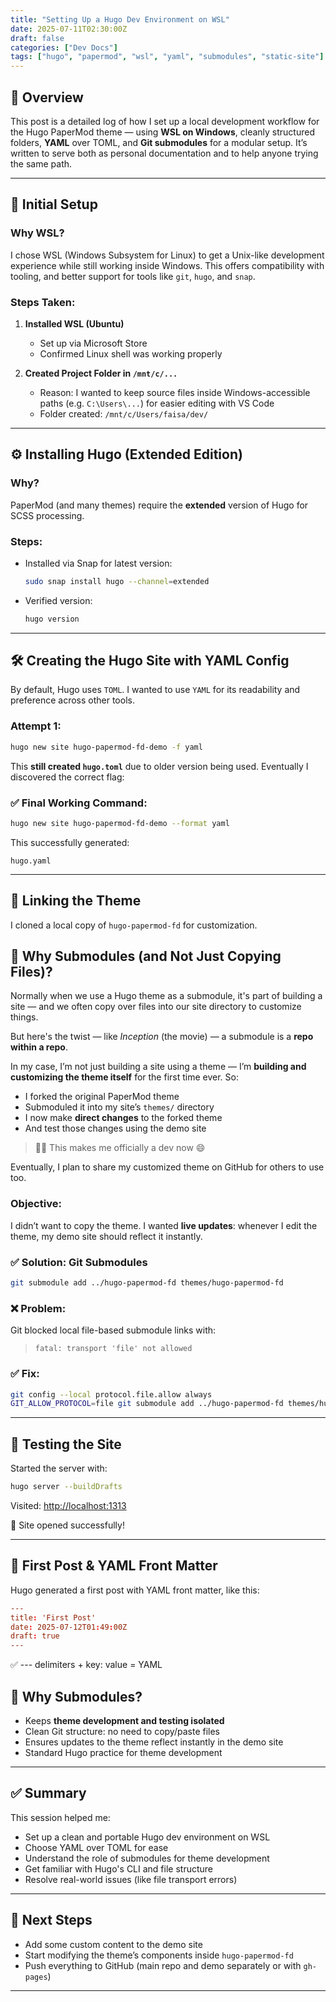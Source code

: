 ```yaml
---
title: "Setting Up a Hugo Dev Environment on WSL"
date: 2025-07-11T02:30:00Z
draft: false
categories: ["Dev Docs"]
tags: ["hugo", "papermod", "wsl", "yaml", "submodules", "static-site"]
---
```



## 🚀 Overview

This post is a detailed log of how I set up a local development workflow for the Hugo PaperMod theme — using **WSL on Windows**, cleanly structured folders, **YAML** over TOML, and **Git submodules** for a modular setup. It’s written to serve both as personal documentation and to help anyone trying the same path.

---

## 🧱 Initial Setup

### Why WSL?

I chose WSL (Windows Subsystem for Linux) to get a Unix-like development experience while still working inside Windows. This offers compatibility with tooling, and better support for tools like `git`, `hugo`, and `snap`.

### Steps Taken:

1. **Installed WSL (Ubuntu)**
   - Set up via Microsoft Store
   - Confirmed Linux shell was working properly

2. **Created Project Folder in `/mnt/c/...`**
   - Reason: I wanted to keep source files inside Windows-accessible paths (e.g. `C:\Users\...`) for easier editing with VS Code
   - Folder created: `/mnt/c/Users/faisa/dev/`

---

## ⚙️ Installing Hugo (Extended Edition)

### Why?

PaperMod (and many themes) require the **extended** version of Hugo for SCSS processing.

### Steps:

- Installed via Snap for latest version:
  ```bash
  sudo snap install hugo --channel=extended
  ```

- Verified version:
  ```bash
  hugo version
  ```

---

## 🛠️ Creating the Hugo Site with YAML Config

By default, Hugo uses `TOML`. I wanted to use `YAML` for its readability and preference across other tools.

### Attempt 1:

```bash
hugo new site hugo-papermod-fd-demo -f yaml
```

This **still created `hugo.toml`** due to older version being used. Eventually I discovered the correct flag:

### ✅ Final Working Command:

```bash
hugo new site hugo-papermod-fd-demo --format yaml
```

This successfully generated:

```text
hugo.yaml
```

---

## 🎨 Linking the Theme

I cloned a local copy of `hugo-papermod-fd` for customization.

## 💭 Why Submodules (and Not Just Copying Files)?

Normally when we use a Hugo theme as a submodule, it's part of building a site — and we often copy over files into our site directory to customize things.

But here's the twist — like *Inception* (the movie) — a submodule is a **repo within a repo**.

In my case, I’m not just building a site using a theme — I’m **building and customizing the theme itself** for the first time ever. So:

- I forked the original PaperMod theme  
- Submoduled it into my site’s `themes/` directory  
- I now make **direct changes** to the forked theme  
- And test those changes using the demo site

> 🧑‍💻 This makes me officially a dev now 😄

Eventually, I plan to share my customized theme on GitHub for others to use too.

### Objective:

I didn’t want to copy the theme. I wanted **live updates**: whenever I edit the theme, my demo site should reflect it instantly.

### ✅ Solution: Git Submodules

```bash
git submodule add ../hugo-papermod-fd themes/hugo-papermod-fd
```

### ❌ Problem:

Git blocked local file-based submodule links with:
> `fatal: transport 'file' not allowed`

### ✅ Fix:

```bash
git config --local protocol.file.allow always
GIT_ALLOW_PROTOCOL=file git submodule add ../hugo-papermod-fd themes/hugo-papermod-fd
```

---

## 🧪 Testing the Site

Started the server with:

```bash
hugo server --buildDrafts
```

Visited: [http://localhost:1313](http://localhost:1313)

🎉 Site opened successfully!

---

## 📝 First Post & YAML Front Matter

Hugo generated a first post with YAML front matter, like this:

```toml
---
title: 'First Post'
date: 2025-07-12T01:49:00Z
draft: true
---
```

✅ --- delimiters + key: value = YAML

## 🤔 Why Submodules?

- Keeps **theme development and testing isolated**
- Clean Git structure: no need to copy/paste files
- Ensures updates to the theme reflect instantly in the demo site
- Standard Hugo practice for theme development

---

## ✅ Summary

This session helped me:

- Set up a clean and portable Hugo dev environment on WSL
- Choose YAML over TOML for ease
- Understand the role of submodules for theme development
- Get familiar with Hugo's CLI and file structure
- Resolve real-world issues (like file transport errors)

---

## 📌 Next Steps

- Add some custom content to the demo site
- Start modifying the theme’s components inside `hugo-papermod-fd`
- Push everything to GitHub (main repo and demo separately or with `gh-pages`)

---
